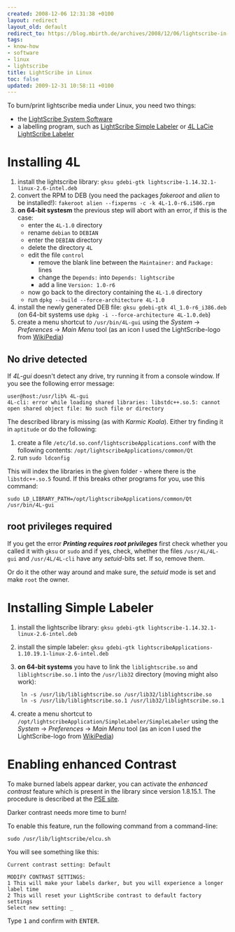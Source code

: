 ```yaml
---
created: 2008-12-06 12:31:38 +0100
layout: redirect
layout_old: default
redirect_to: https://blog.mbirth.de/archives/2008/12/06/lightscribe-in-linux.html
tags:
- know-how
- software
- linux
- lightscribe
title: LightScribe in Linux
toc: false
updated: 2009-12-31 10:58:11 +0100
---
```


To burn/print lightscribe media under Linux, you need two things:

* the [LightScribe System Software](http://www.lightscribe.com/downloadSection/linux/index.aspx)
* a labelling program, such as [LightScribe Simple Labeler](http://www.lightscribe.com/downloadSection/linux/index.aspx?id=815)
  or [4L LaCie LightScribe Labeler](http://www.lacie.com/products/product.htm?pid=10803)


Installing 4L
=============

1. install the lightscribe library: `gksu gdebi-gtk lightscribe-1.14.32.1-linux-2.6-intel.deb`
1. convert the RPM to DEB (you need the packages *fakeroot* and *alien* to be installed!):
   `fakeroot alien --fixperms -c -k 4L-1.0-r6.i586.rpm`
1. **on 64-bit systesm** the previous step will abort with an error, if this is the case:
    * enter the `4L-1.0` directory
    * rename `debian` to `DEBIAN`
    * enter the `DEBIAN` directory
    * delete the directory `4L`
    * edit the file `control`
        * remove the blank line between the `Maintainer:` and `Package:` lines
        * change the `Depends:` into `Depends: lightscribe`
        * add a line `Version: 1.0-r6`
    * now go back to the directory containing the `4L-1.0` directory
    * run `dpkg --build --force-architecture 4L-1.0`
1. install the newly generated DEB file: `gksu gdebi-gtk 4l_1.0-r6_i386.deb` (on 64-bit systems use
   `dpkg -i --force-architecture 4L-1.0.deb`)
1. create a menu shortcut to `/usr/bin/4L-gui` using the *System* → *Preferences* → *Main Menu* tool (as an icon I used
   the LightScribe-logo from [WikiPedia](http://de.wikipedia.org/wiki/Bild:LightScribe-Logo.svg))


No drive detected
-----------------

If *4L-gui* doesn't detect any drive, try running it from a console window. If you see the following error message:

    user@host:/usr/lib% 4L-gui
    4L-cli: error while loading shared libraries: libstdc++.so.5: cannot open shared object file: No such file or directory

The described library is missing (as with *Karmic Koala*). Either try finding it in `aptitude` or do the following:

1. create a file `/etc/ld.so.conf/lightscribeApplications.conf` with the following contents:
   `/opt/lightscribeApplications/common/Qt`
1. run `sudo ldconfig`

This will index the libraries in the given folder - where there is the `libstdc++.so.5` found. If this breaks other
programs for you, use this command:

    sudo LD_LIBRARY_PATH=/opt/lightscribeApplications/common/Qt /usr/bin/4L-gui


root privileges required
------------------------

If you get the error ***Printing requires root privileges*** first check whether you called it with `gksu` or `sudo`
and if yes, check, whether the files `/usr/4L/4L-gui` and `/usr/4L/4L-cli` have any *setuid*-bits set. If so, remove
them.

Or do it the other way around and make sure, the *setuid* mode is set and make `root` the owner.


Installing Simple Labeler
=========================

1. install the lightscribe library: `gksu gdebi-gtk lightscribe-1.14.32.1-linux-2.6-intel.deb`
1. install the simple labeler: `gksu gdebi-gtk lightscribeApplications-1.10.19.1-linux-2.6-intel.deb`
1. **on 64-bit systems** you have to link the `liblightscribe.so` and `liblightscribe.so.1` into the `/usr/lib32`
   directory (moving might also work):  
  
        ln -s /usr/lib/liblightscribe.so /usr/lib32/liblightscribe.so
        ln -s /usr/lib/liblightscribe.so.1 /usr/lib32/liblightscribe.so.1
1. create a menu shortcut to `/opt/lightscribeApplication/SimpleLabeler/SimpleLabeler` using the *System* →
   *Preferences* → *Main Menu* tool (as an icon I used the LightScribe-logo from [WikiPedia](http://de.wikipedia.org/wiki/Bild:LightScribe-Logo.svg))


Enabling enhanced Contrast
==========================

To make burned labels appear darker, you can activate the *enhanced contrast* feature which is present in the library
since version 1.8.15.1. The procedure is described at the [PSE site](http://www.lightscribe.com/downloadSection/pse/).

Darker contrast needs more time to burn!

To enable this feature, run the following command from a command-line:

    sudo /usr/lib/lightscribe/elcu.sh

You will see something like this:

~~~
Current contrast setting: Default

MODIFY CONTRAST SETTINGS:
1 This will make your labels darker, but you will experience a longer label time
2 This will reset your LightScribe contrast to default factory settings
Select new setting: _
~~~

Type <kbd>1</kbd> and confirm with <kbd>ENTER</kbd>.